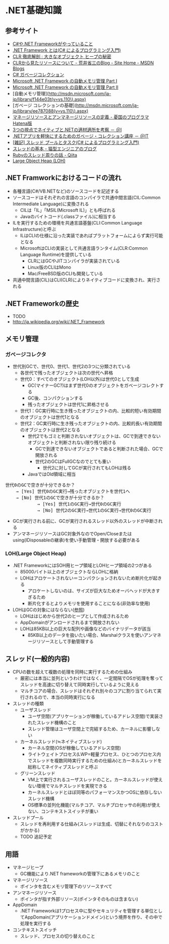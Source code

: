# .NET基礎知識

## 参考サイト
* [C#や.NET Frameworkがやっていること](http://www.slideshare.net/ufcpp/cnet-framework)
* [.NET Framework とは(C# によるプログラミング入門)](http://ufcpp.net/study/csharp/ab_dotnet.html)
* [CLR 徹底解剖 : 大きなオブジェクト ヒープの秘密](http://msdn.microsoft.com/ja-jp/magazine/cc534993.aspx)
* [CLRから見たリソースについて - 荒井省三のBlog - Site Home - MSDN Blogs](http://blogs.msdn.com/b/shozoa/archive/2010/09/08/about-resources-on-clr.aspx)
* [C# ガベージコレクション](http://uchukamen.com/Programming/GC/#.NET_Framework_のメモリ管理の内部動作)
* [Microsoft .NET Framework の自動メモリ管理 Part Ⅰ](http://msdn.microsoft.com/ja-jp/library/bb985010.aspx)
* [Microsoft .NET Framework の自動メモリ管理 Part Ⅱ](http://msdn.microsoft.com/ja-jp/library/dd297765.aspx)
* [自動メモリ管理](http://msdn.microsoft.com/ja-jp/library/f144e03t(v=vs.110\).aspx)
* [ガベージ コレクションの基礎](http://msdn.microsoft.com/ja-jp/library/ee787088(v=vs.110\).aspx)
* [マネージリソースとアンマネージリソースの定義 - 憂国のプログラマ Hatena版](http://d.hatena.ne.jp/hilapon/20100904/1283570083)
* [3つの視点でネイティブと.NETの適材適所を考察 － ＠I](http://www.atmarkit.co.jp/fdotnet/chushin/greatblogentry_11/greatblogentry_11_01.html)
* [.NETアプリを軽快にするためのガベージ・コレクション講座 － ＠IT](http://www.atmarkit.co.jp/fdotnet/directxworld/directxworld06/directxworld06_01.html)
* [\[雑記\] スレッド プールとタスク(C# によるプログラミング入門)](http://ufcpp.net/study/csharp/misc_task.html)
* [スレッドの基本 - 猫型エンジニアのブログ](http://alexei-karamazov.hatenablog.com/entry/2014/04/20/105644)
* [Rubyのスレッド周りの話 - Qiita](http://qiita.com/motsat/items/8c9b6bc56152444f50a0)
* [Large Object Heap (LOH)](http://article.higlabo.com/ja/large_object_heap.html)

## .NET Framworkにおけるコードの流れ
* 各種言語(C#/VB.NETなど)のソースコードを記述する
* ソースコードはそれぞれの言語のコンパイラで共通中間言語(CIL:Common Intermediate Language)に変換される
    * CILは「IL」「MSIL(Microsoft IL)」とも呼ばれる
    * Javaのバイトコード(.classファイル)に相当する
* ILを実行するための環境を共通言語基盤(CLI:Common Language Infrastructure)と呼ぶ
    * ILはCLIの仕様に沿った実装であればプラットフォームによらず実行可能となる
    * MicrosoftはCLIの実装として共通言語ランタイム(CLR:Common Language Runtime)を提供している
        * CLRにはGCやJITコンパイラが実装されている
        * Linux版のCLIはMono
        * Mac/FreeBSD版のCLIも開発している
* 共通中間言語(CIL)はCLI(CLR)によりネイティブコードに変換され、実行される

## .NET Frameworkの歴史
* TODO
* http://ja.wikipedia.org/wiki/.NET_Framework

## メモリ管理

### ガベージコレクタ
* 世代別GCで、世代0、世代1、世代2の3つに分類されている
    * 各世代で残ったオブジェクトは次の世代へ昇格
    * 世代0：すべてのオブジェクト(LOH以外)は世代0として生成
        * GC(マイナーGC?)はまず世代0のオブジェクトをガベージコレクトする
        * GC後、コンパクションする
        * 残ったオブジェクトは世代1に昇格させる
    * 世代1：GC実行時に生き残ったオブジェクトの内、比較的短い有効期間のオブジェクトは世代1となる
    * 世代2：GC実行時に生き残ったオブジェクトの内、比較的長い有効期間のオブジェクトは世代2となる
        * 世代2でもゴミと判断されないオブジェクトは、GCで到達できないオブジェクトと判断されない限り残り続ける
            * GCで到達できないオブジェクトであると判断された場合、GCで開放される
            * 世代2のGCはFullGCなのでとても重い
                * 世代2に対してGCが実行されてもLOHは残る
        * JavaではOld領域に相当
<pre>
世代0のGCで空きが十分できるか？
    → [Yes] 世代0のGC実行→残ったオブジェクトを世代1へ
    → [No] 世代1のGCで空きが十分できるか？
            → [Yes] 世代1のGC実行→世代0のGC実行
            → [No] 世代2のGC実行→世代1のGC実行→世代0のGC実行
</pre>
* GCが実行される前に、GCが実行されるスレッド以外のスレッドが中断される
* アンマネージリソースはGC対象外なのでOpen/Closeまたはusing(IDisposableの継承)を使い手動管理・開放する必要がある

### LOH(Large Object Heap)
* .NET FrameworkにはSOH用ヒープ領域とLOHヒープ領域の2つがある
    * 85000バイト以上のオブジェクトならLOHに格納
    * LOHはアロケートされない＝コンパクションされないため断片化が起きる
        * アロケートしないのは、サイズが巨大なためオーバヘッドが大きすぎるため
        * 断片化するとよりメモリを使用することになる(非効率な使用)
* LOHはGCの対象にはならない([参照](http://d.hatena.ne.jp/hilapon/20100904#c))
    * LOHははじめから世代2のヒープとして作成されるため
    * AppDomainがアンロードされるまで開放されない
    * LOHは85KB以上の巨大な配列や画像などのバイナリデータが該当
        * 85KB以上のデータを扱いたい場合、Marshalクラスを使いアンマネージリソースとして手動管理する

## スレッド(一般的内容)
* CPUの数を超えて複数の処理を同時に実行するための仕組み
    * 厳密には本当に並列というわけではなく、一定間隔でOSが処理を奪ってスレッドを高速に切り替えて同時実行しているように見える
    * マルチコアの場合、スレッドはそれぞれ別々のコアに割り当てられて実行されるので、本当の同時実行になる
* スレッドの種類
    * ユーザスレッド
        * ユーザ空間(アプリケーションが稼働しているアドレス空間)で実装されたスレッド機構のこと
        * スレッド管理はユーザ空間上で完結するため、カーネルに影響しない
    * カーネルスレッド(≒ネイティブスレッド)
        * カーネル空間(OSが稼働しているアドレス空間)
        * ライトウェイトプロセス(LWP=軽量プロセス、ひとつのプロセス内でスレッドを複数同時実行するための仕組み)とカーネルスレッドを総称してネイティブスレッドと呼ぶ
    * グリーンスレッド
        * VM上で実行されるユーザスレッドのこと。カーネルスレッドが使えない環境でマルチスレッドを実現できる
        * カーネルスレッドとほぼ同等のパフォーマンスかつOSに依存しないスレッド機構
        * OS標準の並列化機能(マルチコア、マルチプロセッサの利用)が使えない、コンテキストスイッチが重い
* スレッドプール
    * スレッドを再利用する仕組み(スレッドは生成、切替にそれなりのコストがかかる)
    * TODO 追記予定

## 用語
* マネージヒープ
    * GC機能により.NET frameworkの管理下にあるメモリのこと
* マネージリソース
    * ポインタを含むメモリ管理下のリソースすべて
* アンマネージリソース
    * ポインタが指す外部リソース(ポインタそのものは含まない)
* AppDomain
    * .NET Frameworkは1プロセス中に型やセキュリティを管理する単位としてAppDomain(アプリケーションドメイン)という境界を作り、その中で処理を実行する
* コンテキストスイッチ
    * スレッド、プロセスの切り替えのこと

